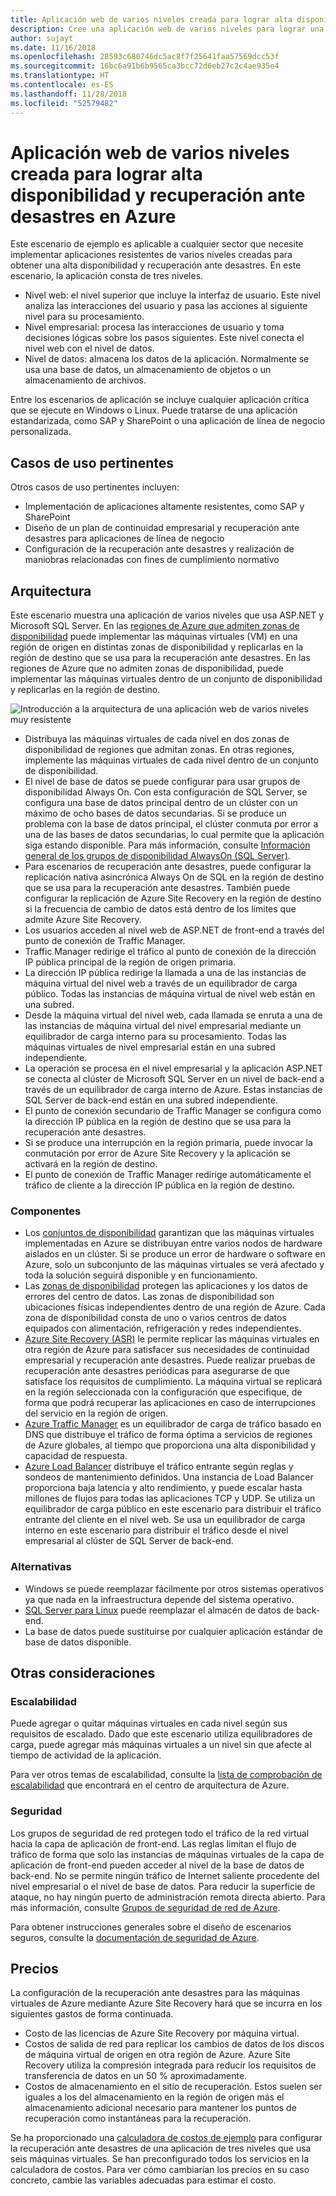 ```yaml
---
title: Aplicación web de varios niveles creada para lograr alta disponibilidad y recuperación ante desastres en Azure
description: Cree una aplicación web de varios niveles para lograr una alta disponibilidad y recuperación ante desastres en Azure mediante máquinas virtuales, conjuntos de disponibilidad y zonas de disponibilidad de Azure, Azure Site Recovery y Azure Traffic Manager
author: sujayt
ms.date: 11/16/2018
ms.openlocfilehash: 28593c680746dc5ac8f7f25641faa57569dcc53f
ms.sourcegitcommit: 16bc6a91b6b9565ca3bcc72d6eb27c2c4ae935e4
ms.translationtype: HT
ms.contentlocale: es-ES
ms.lasthandoff: 11/28/2018
ms.locfileid: "52579482"
---
```

# <a name="multitier-web-application-built-for-high-availability-and-disaster-recovery-on-azure"></a>Aplicación web de varios niveles creada para lograr alta disponibilidad y recuperación ante desastres en Azure

Este escenario de ejemplo es aplicable a cualquier sector que necesite implementar aplicaciones resistentes de varios niveles creadas para obtener una alta disponibilidad y recuperación ante desastres. En este escenario, la aplicación consta de tres niveles.

- Nivel web: el nivel superior que incluye la interfaz de usuario. Este nivel analiza las interacciones del usuario y pasa las acciones al siguiente nivel para su procesamiento.
- Nivel empresarial: procesa las interacciones de usuario y toma decisiones lógicas sobre los pasos siguientes. Este nivel conecta el nivel web con el nivel de datos.
- Nivel de datos: almacena los datos de la aplicación. Normalmente se usa una base de datos, un almacenamiento de objetos o un almacenamiento de archivos.

Entre los escenarios de aplicación se incluye cualquier aplicación crítica que se ejecute en Windows o Linux. Puede tratarse de una aplicación estandarizada, como SAP y SharePoint o una aplicación de línea de negocio personalizada.

## <a name="relevant-use-cases"></a>Casos de uso pertinentes

Otros casos de uso pertinentes incluyen:

* Implementación de aplicaciones altamente resistentes, como SAP y SharePoint
* Diseño de un plan de continuidad empresarial y recuperación ante desastres para aplicaciones de línea de negocio
* Configuración de la recuperación ante desastres y realización de maniobras relacionadas con fines de cumplimiento normativo

## <a name="architecture"></a>Arquitectura

Este escenario muestra una aplicación de varios niveles que usa ASP.NET y Microsoft SQL Server. En las [regiones de Azure que admiten zonas de disponibilidad](/azure/availability-zones/az-overview#regions-that-support-availability-zones) puede implementar las máquinas virtuales (VM) en una región de origen en distintas zonas de disponibilidad y replicarlas en la región de destino que se usa para la recuperación ante desastres. En las regiones de Azure que no admiten zonas de disponibilidad, puede implementar las máquinas virtuales dentro de un conjunto de disponibilidad y replicarlas en la región de destino.

![Introducción a la arquitectura de una aplicación web de varios niveles muy resistente][architecture]

- Distribuya las máquinas virtuales de cada nivel en dos zonas de disponibilidad de regiones que admitan zonas. En otras regiones, implemente las máquinas virtuales de cada nivel dentro de un conjunto de disponibilidad.
- El nivel de base de datos se puede configurar para usar grupos de disponibilidad Always On. Con esta configuración de SQL Server, se configura una base de datos principal dentro de un clúster con un máximo de ocho bases de datos secundarias. Si se produce un problema con la base de datos principal, el clúster conmuta por error a una de las bases de datos secundarias, lo cual permite que la aplicación siga estando disponible. Para más información, consulte [Información general de los grupos de disponibilidad AlwaysOn (SQL Server)][docs-sql-always-on].
- Para escenarios de recuperación ante desastres, puede configurar la replicación nativa asincrónica Always On de SQL en la región de destino que se usa para la recuperación ante desastres. También puede configurar la replicación de Azure Site Recovery en la región de destino si la frecuencia de cambio de datos está dentro de los límites que admite Azure Site Recovery.
- Los usuarios acceden al nivel web de ASP.NET de front-end a través del punto de conexión de Traffic Manager.
- Traffic Manager redirige el tráfico al punto de conexión de la dirección IP pública principal de la región de origen primaria.
- La dirección IP pública redirige la llamada a una de las instancias de máquina virtual del nivel web a través de un equilibrador de carga público. Todas las instancias de máquina virtual de nivel web están en una subred.
- Desde la máquina virtual del nivel web, cada llamada se enruta a una de las instancias de máquina virtual del nivel empresarial mediante un equilibrador de carga interno para su procesamiento. Todas las máquinas virtuales de nivel empresarial están en una subred independiente.
- La operación se procesa en el nivel empresarial y la aplicación ASP.NET se conecta al clúster de Microsoft SQL Server en un nivel de back-end a través de un equilibrador de carga interno de Azure. Estas instancias de SQL Server de back-end están en una subred independiente.
- El punto de conexión secundario de Traffic Manager se configura como la dirección IP pública en la región de destino que se usa para la recuperación ante desastres.
- Si se produce una interrupción en la región primaria, puede invocar la conmutación por error de Azure Site Recovery y la aplicación se activará en la región de destino.
- El punto de conexión de Traffic Manager redirige automáticamente el tráfico de cliente a la dirección IP pública en la región de destino.

### <a name="components"></a>Componentes

* Los [conjuntos de disponibilidad][docs-availability-sets] garantizan que las máquinas virtuales implementadas en Azure se distribuyan entre varios nodos de hardware aislados en un clúster. Si se produce un error de hardware o software en Azure, solo un subconjunto de las máquinas virtuales se verá afectado y toda la solución seguirá disponible y en funcionamiento.
* Las [zonas de disponibilidad][docs-availability-zones] protegen las aplicaciones y los datos de errores del centro de datos. Las zonas de disponibilidad son ubicaciones físicas independientes dentro de una región de Azure. Cada zona de disponibilidad consta de uno o varios centros de datos equipados con alimentación, refrigeración y redes independientes. 
* [Azure Site Recovery (ASR)][docs-azure-site-recovery] le permite replicar las máquinas virtuales en otra región de Azure para satisfacer sus necesidades de continuidad empresarial y recuperación ante desastres. Puede realizar pruebas de recuperación ante desastres periódicas para asegurarse de que satisface los requisitos de cumplimiento. La máquina virtual se replicará en la región seleccionada con la configuración que especifique, de forma que podrá recuperar las aplicaciones en caso de interrupciones del servicio en la región de origen.
* [Azure Traffic Manager][docs-traffic-manager] es un equilibrador de carga de tráfico basado en DNS que distribuye el tráfico de forma óptima a servicios de regiones de Azure globales, al tiempo que proporciona una alta disponibilidad y capacidad de respuesta.
* [Azure Load Balancer][docs-load-balancer] distribuye el tráfico entrante según reglas y sondeos de mantenimiento definidos. Una instancia de Load Balancer proporciona baja latencia y alto rendimiento, y puede escalar hasta millones de flujos para todas las aplicaciones TCP y UDP. Se utiliza un equilibrador de carga público en este escenario para distribuir el tráfico entrante del cliente en el nivel web. Se usa un equilibrador de carga interno en este escenario para distribuir el tráfico desde el nivel empresarial al clúster de SQL Server de back-end.

### <a name="alternatives"></a>Alternativas

* Windows se puede reemplazar fácilmente por otros sistemas operativos ya que nada en la infraestructura depende del sistema operativo.
* [SQL Server para Linux][docs-sql-server-linux] puede reemplazar el almacén de datos de back-end.
* La base de datos puede sustituirse por cualquier aplicación estándar de base de datos disponible.

## <a name="other-considerations"></a>Otras consideraciones

### <a name="scalability"></a>Escalabilidad

Puede agregar o quitar máquinas virtuales en cada nivel según sus requisitos de escalado. Dado que este escenario utiliza equilibradores de carga, puede agregar más máquinas virtuales a un nivel sin que afecte al tiempo de actividad de la aplicación.

Para ver otros temas de escalabilidad, consulte la [lista de comprobación de escalabilidad][scalability] que encontrará en el centro de arquitectura de Azure.

### <a name="security"></a>Seguridad

Los grupos de seguridad de red protegen todo el tráfico de la red virtual hacia la capa de aplicación de front-end. Las reglas limitan el flujo de tráfico de forma que solo las instancias de máquinas virtuales de la capa de aplicación de front-end pueden acceder al nivel de la base de datos de back-end. No se permite ningún tráfico de Internet saliente procedente del nivel empresarial o el nivel de base de datos. Para reducir la superficie de ataque, no hay ningún puerto de administración remota directa abierto. Para más información, consulte [Grupos de seguridad de red de Azure][docs-nsg].

Para obtener instrucciones generales sobre el diseño de escenarios seguros, consulte la [documentación de seguridad de Azure][security].

## <a name="pricing"></a>Precios

La configuración de la recuperación ante desastres para las máquinas virtuales de Azure mediante Azure Site Recovery hará que se incurra en los siguientes gastos de forma continuada.

- Costo de las licencias de Azure Site Recovery por máquina virtual.
- Costos de salida de red para replicar los cambios de datos de los discos de máquina virtual de origen en otra región de Azure. Azure Site Recovery utiliza la compresión integrada para reducir los requisitos de transferencia de datos en un 50 % aproximadamente.
- Costos de almacenamiento en el sitio de recuperación. Estos suelen ser iguales a los del almacenamiento en la región de origen más el almacenamiento adicional necesario para mantener los puntos de recuperación como instantáneas para la recuperación.

Se ha proporcionado una [calculadora de costos de ejemplo][calculator] para configurar la recuperación ante desastres de una aplicación de tres niveles que usa seis máquinas virtuales. Se han preconfigurado todos los servicios en la calculadora de costos. Para ver cómo cambiarían los precios en su caso concreto, cambie las variables adecuadas para estimar el costo.

<!-- links -->
[architecture]: ./media/arhitecture-disaster-recovery-multi-tier-app.png
[autoscaling]: /azure/architecture/best-practices/auto-scaling
[availability]: ../../checklist/availability.md
[resiliency]: /azure/architecture/resiliency/
[security]: /azure/security/
[scalability]: /azure/architecture/checklist/scalability
[docs-availability-zones]: /azure/availability-zones/az-overview
[docs-load-balancer]: /azure/load-balancer/load-balancer-overview
[docs-nsg]: /azure/virtual-network/security-overview
[docs-vmss]: /azure/virtual-machine-scale-sets/overview
[docs-sql-always-on]: /sql/database-engine/availability-groups/windows/overview-of-always-on-availability-groups-sql-server
[docs-vmss-autoscale]: /azure/virtual-machine-scale-sets/virtual-machine-scale-sets-autoscale-overview
[docs-vnet]: /azure/virtual-network/virtual-networks-overview
[docs-sql-server-linux]: /sql/linux/sql-server-linux-overview?view=sql-server-linux-2017
[docs-traffic-manager]: /azure/traffic-manager/
[docs-azure-site-recovery]: /azure/site-recovery/azure-to-azure-quickstart/
[docs-availability-sets]: /azure/virtual-machines/windows/manage-availability/
[calculator]: https://azure.com/e/6835332265044d6d931d68c917979e6d/
